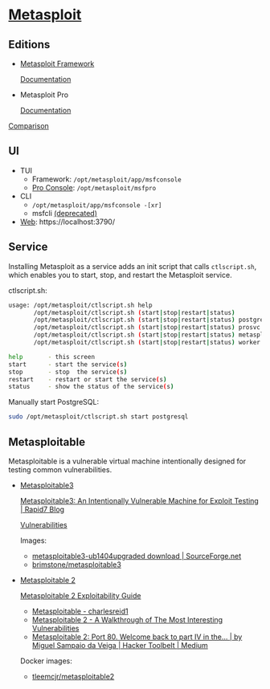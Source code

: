 # [Metasploit](https://www.metasploit.com/)
## Editions
- [Metasploit Framework](https://github.com/rapid7/metasploit-framework)

  [Documentation](https://docs.metasploit.com/)
- Metasploit Pro
  
  [Documentation](https://docs.rapid7.com/metasploit/)

[Comparison](https://www.rapid7.com/products/metasploit/download/editions/)

## UI
- TUI
  - Framework: `/opt/metasploit/app/msfconsole`
  - [Pro Console](https://docs.rapid7.com/metasploit/about-the-pro-console): `/opt/metasploit/msfpro`
- CLI
  - `/opt/metasploit/app/msfconsole -[xr]`
  - msfcli [(deprecated)](https://www.rapid7.com/blog/post/2015/07/10/msfcli-is-no-longer-available-in-metasploit/)
- [Web](https://docs.rapid7.com/metasploit/metasploit-web-interface-overview): https://localhost:3790/

## Service
Installing Metasploit as a service adds an init script that calls `ctlscript.sh`, which enables you to start, stop, and restart the Metasploit service.

ctlscript.sh:
```sh
usage: /opt/metasploit/ctlscript.sh help
       /opt/metasploit/ctlscript.sh (start|stop|restart|status)
       /opt/metasploit/ctlscript.sh (start|stop|restart|status) postgresql
       /opt/metasploit/ctlscript.sh (start|stop|restart|status) prosvc
       /opt/metasploit/ctlscript.sh (start|stop|restart|status) metasploit
       /opt/metasploit/ctlscript.sh (start|stop|restart|status) worker

help       - this screen
start      - start the service(s)
stop       - stop  the service(s)
restart    - restart or start the service(s)
status     - show the status of the service(s)
```

Manually start PostgreSQL:
```sh
sudo /opt/metasploit/ctlscript.sh start postgresql
```

## Metasploitable
Metasploitable is a vulnerable virtual machine intentionally designed for testing common vulnerabilities.

- [Metasploitable3](https://github.com/rapid7/metasploitable3)

  [Metasploitable3: An Intentionally Vulnerable Machine for Exploit Testing | Rapid7 Blog](https://www.rapid7.com/blog/post/2016/11/15/test-your-might-with-the-shiny-new-metasploitable3/)

  [Vulnerabilities](https://github.com/rapid7/metasploitable3/wiki/Vulnerabilities)

  Images:
  - [metasploitable3-ub1404upgraded download | SourceForge.net](https://sourceforge.net/projects/metasploitable3-ub1404upgraded/)
  - [brimstone/metasploitable3](https://github.com/brimstone/metasploitable3/releases)
- [Metasploitable 2](https://docs.rapid7.com/metasploit/metasploitable-2/)

  [Metasploitable 2 Exploitability Guide](https://docs.rapid7.com/metasploit/metasploitable-2-exploitability-guide)
  - [Metasploitable - charlesreid1](https://charlesreid1.com/wiki/Metasploitable)
  - [Metasploitable 2 - A Walkthrough of The Most Interesting Vulnerabilities](https://www.hackingloops.com/metasploitable-2/)
  - [Metasploitable 2: Port 80. Welcome back to part IV in the… | by Miguel Sampaio da Veiga | Hacker Toolbelt | Medium](https://medium.com/hacker-toolbelt/metasploitable-2-iv-port-80-5b90a0a22cb6)

  Docker images:
  - [tleemcjr/metasploitable2](https://hub.docker.com/r/tleemcjr/metasploitable2)
